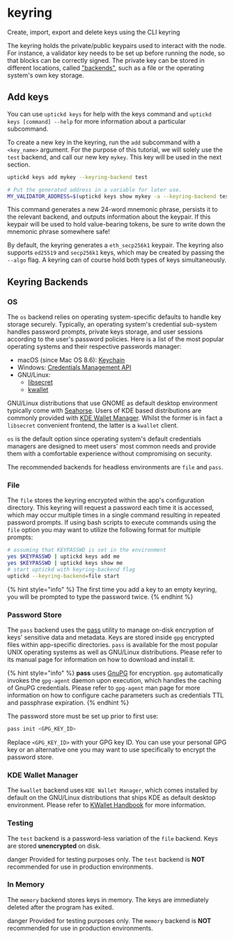# keyring

Create, import, export and delete keys using the CLI keyring

The keyring holds the private/public keypairs used to interact with the node. For instance, a validator key needs to be set up before running the node, so that blocks can be correctly signed. The private key can be stored in different locations, called ["backends"](keyring.md#keyring-backends), such as a file or the operating system's own key storage.

## Add keys

You can use `uptickd keys` for help with the keys command and `uptickd keys [command] --help` for more information about a particular subcommand.

To create a new key in the keyring, run the `add` subcommand with a `<key_name>` argument. For the purpose of this tutorial, we will solely use the `test` backend, and call our new key `mykey`. This key will be used in the next section.

```bash
uptickd keys add mykey --keyring-backend test

# Put the generated address in a variable for later use.
MY_VALIDATOR_ADDRESS=$(uptickd keys show mykey -a --keyring-backend test)
```

This command generates a new 24-word mnemonic phrase, persists it to the relevant backend, and outputs information about the keypair. If this keypair will be used to hold value-bearing tokens, be sure to write down the mnemonic phrase somewhere safe!

By default, the keyring generates a `eth_secp256k1` keypair. The keyring also supports `ed25519` and `secp256k1` keys, which may be created by passing the `--algo` flag. A keyring can of course hold both types of keys simultaneously.

## Keyring Backends

### OS

The `os` backend relies on operating system-specific defaults to handle key storage securely. Typically, an operating system's credential sub-system handles password prompts, private keys storage, and user sessions according to the user's password policies. Here is a list of the most popular operating systems and their respective passwords manager:

* macOS (since Mac OS 8.6): [Keychain](https://support.apple.com/en-gb/guide/keychain-access/welcome/mac)
* Windows: [Credentials Management API](https://docs.microsoft.com/en-us/windows/win32/secauthn/credentials-management)
* GNU/Linux:
  * [libsecret](https://gitlab.gnome.org/GNOME/libsecret)
  * [kwallet](https://api.kde.org/frameworks/kwallet/html/index.html)

GNU/Linux distributions that use GNOME as default desktop environment typically come with [Seahorse](https://wiki.gnome.org/Apps/Seahorse). Users of KDE based distributions are commonly provided with [KDE Wallet Manager](https://userbase.kde.org/KDE_Wallet_Manager). Whilst the former is in fact a `libsecret` convenient frontend, the latter is a `kwallet` client.

`os` is the default option since operating system's default credentials managers are designed to meet users' most common needs and provide them with a comfortable experience without compromising on security.

The recommended backends for headless environments are `file` and `pass`.

### File

The `file` stores the keyring encrypted within the app's configuration directory. This keyring will request a password each time it is accessed, which may occur multiple times in a single command resulting in repeated password prompts. If using bash scripts to execute commands using the `file` option you may want to utilize the following format for multiple prompts:

```bash
# assuming that KEYPASSWD is set in the environment
yes $KEYPASSWD | uptickd keys add me
yes $KEYPASSWD | uptickd keys show me
# start uptickd with keyring-backend flag
uptickd --keyring-backend=file start
```

{% hint style="info" %}
The first time you add a key to an empty keyring, you will be prompted to type the password twice.
{% endhint %}

### Password Store

The `pass` backend uses the [pass](https://www.passwordstore.org/) utility to manage on-disk encryption of keys' sensitive data and metadata. Keys are stored inside `gpg` encrypted files within app-specific directories. `pass` is available for the most popular UNIX operating systems as well as GNU/Linux distributions. Please refer to its manual page for information on how to download and install it.

{% hint style="info" %}
**pass** uses [GnuPG](https://gnupg.org/) for encryption. `gpg` automatically invokes the `gpg-agent` daemon upon execution, which handles the caching of GnuPG credentials. Please refer to `gpg-agent` man page for more information on how to configure cache parameters such as credentials TTL and passphrase expiration.
{% endhint %}

The password store must be set up prior to first use:

```sh
pass init <GPG_KEY_ID>
```

Replace `<GPG_KEY_ID>` with your GPG key ID. You can use your personal GPG key or an alternative one you may want to use specifically to encrypt the password store.

### KDE Wallet Manager

The `kwallet` backend uses `KDE Wallet Manager`, which comes installed by default on the GNU/Linux distributions that ships KDE as default desktop environment. Please refer to [KWallet Handbook](https://docs.kde.org/stable5/en/kdeutils/kwallet5/index.html) for more information.

### Testing

The `test` backend is a password-less variation of the `file` backend. Keys are stored **unencrypted** on disk.

danger Provided for testing purposes only. The `test` backend is **NOT** recommended for use in production environments.

### In Memory

The `memory` backend stores keys in memory. The keys are immediately deleted after the program has exited.

danger Provided for testing purposes only. The `memory` backend is **NOT** recommended for use in production environments.
